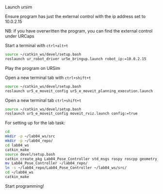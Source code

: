 

Launch ursim

Ensure program has just the external control with the ip address set to 10.0.2.15

NB: if you have overwritten the program, you can find the external control under URCaps


Start a terminal with `ctrl+alt+t`
```bash
source ~/catkin_ws/devel/setup.bash
roslaunch ur_robot_driver ur5e_bringup.launch robot_ip:=10.0.2.15
```

Play the program on URSim

Open a new terminal tab with `ctrl+shift+t`
```bash
source ~/catkin_ws/devel/setup.bash
roslaunch ur5_e_moveit_config ur5_e_moveit_planning_execution.launch
```

Open a new terminal tab `ctrl+shift+t`
```bash
source ~/catkin_ws/devel/setup.bash
roslaunch ur5_e_moveit_config moveit_rviz.launch config:=true
```

For setting up for the lab task:
```bash
cd
mkdir -p ~/lab04_ws/src
mkdir -p ~/lab04_repo/
cd lab04_ws
catkin_make
source devel/setup.bash
catkin_create_pkg Lab04_Pose_Controller std_msgs rospy roscpp geometry_msgs
mv Lab04_Pose_Controller ~/lab04_repo/
ln -s ~/lab04_repo/Lab04_Pose_Controller ~/lab04_ws/src/
cd ~/lab04_ws
catkin_make
```
Start programming!
